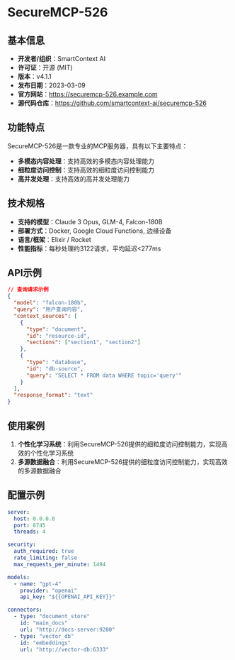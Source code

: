 # SecureMCP-526

## 基本信息

- **开发者/组织**：SmartContext AI
- **许可证**：开源 (MIT)
- **版本**：v4.1.1
- **发布日期**：2023-03-09
- **官方网站**：https://securemcp-526.example.com
- **源代码仓库**：https://github.com/smartcontext-ai/securemcp-526

## 功能特点

SecureMCP-526是一款专业的MCP服务器，具有以下主要特点：

- **多模态内容处理**：支持高效的多模态内容处理能力
- **细粒度访问控制**：支持高效的细粒度访问控制能力
- **高并发处理**：支持高效的高并发处理能力


## 技术规格

- **支持的模型**：Claude 3 Opus, GLM-4, Falcon-180B
- **部署方式**：Docker, Google Cloud Functions, 边缘设备
- **语言/框架**：Elixir / Rocket
- **性能指标**：每秒处理约3122请求，平均延迟<277ms

## API示例

```json
// 查询请求示例
{
  "model": "falcon-180b",
  "query": "用户查询内容",
  "context_sources": [
    {
      "type": "document",
      "id": "resource-id",
      "sections": ["section1", "section2"]
    },
    {
      "type": "database",
      "id": "db-source",
      "query": "SELECT * FROM data WHERE topic='query'"
    }
  ],
  "response_format": "text"
}
```

## 使用案例

1. **个性化学习系统**：利用SecureMCP-526提供的细粒度访问控制能力，实现高效的个性化学习系统
2. **多源数据融合**：利用SecureMCP-526提供的细粒度访问控制能力，实现高效的多源数据融合


## 配置示例

```yaml
server:
  host: 0.0.0.0
  port: 8745
  threads: 4

security:
  auth_required: true
  rate_limiting: false
  max_requests_per_minute: 1494

models:
  - name: "gpt-4"
    provider: "openai"
    api_key: "${{OPENAI_API_KEY}}"

connectors:
  - type: "document_store"
    id: "main_docs"
    url: "http://docs-server:9200"
  - type: "vector_db"
    id: "embeddings"
    url: "http://vector-db:6333"
```